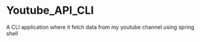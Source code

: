 # Youtube_API_CLI
A CLI application  where it fetch data from my youtube channel using spring shell
